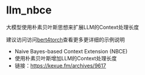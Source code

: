 # llm_nbce
大模型使用朴素贝叶斯思想来扩展LLM的Context处理长度

建议访问访问[bert4torch](https://github.com/Tongjilibo/bert4torch/blob/master/examples/basic/chatglm/basic_language_model_chatglm_nbce.py)查看更多更详细的示例说明

- Naive Bayes-based Context Extension (NBCE)
- 使用朴素贝叶斯增加LLM的Context处理长度
- 链接：https://kexue.fm/archives/9617